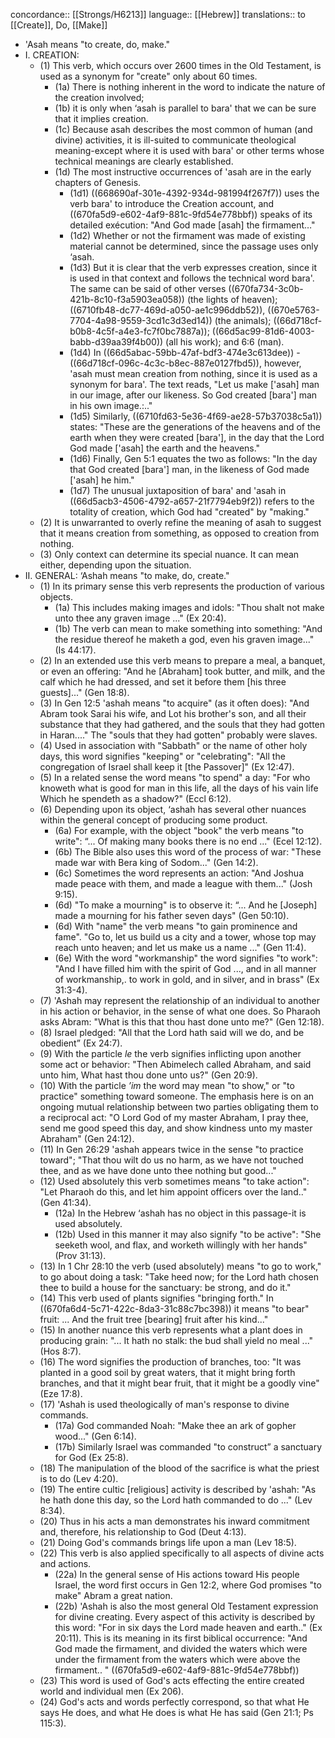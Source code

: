 concordance:: [[Strongs/H6213]] 
language:: [[Hebrew]] 
translations:: to [[Create]], Do, [[Make]]

- 'Asah means "to create, do, make."
- I. CREATION:
	- (1) This verb, which occurs over 2600 times in the Old Testament, is used as a synonym for "create" only about 60 times.
		- (1a) There is nothing inherent in the word to indicate the nature of the creation involved;
		- (1b) it is only when ‘asah is parallel to bara' that we can be sure that it implies creation.
		- (1c) Because asah describes the most common of human (and divine) activities, it is ill-suited to communicate theological meaning-except where it is used with bara' or other terms whose technical meanings are clearly established.
		- (1d) The most instructive occurrences of 'asah are in the early chapters of Genesis.
			- (1d1) ((668690af-301e-4392-934d-981994f267f7)) uses the verb bara' to introduce the Creation account, and ((670fa5d9-e602-4af9-881c-9fd54e778bbf)) speaks of its detailed exécution: "And God made [asah] the firmament…"
			- (1d2) Whether or not the firmament was made of existing material cannot be determined, since the passage uses only ‘asah.
			- (1d3) But it is clear that the verb expresses creation, since it is used in that context and follows the technical word bara'. The same can be said of other verses ((670fa734-3c0b-421b-8c10-f3a5903ea058)) (the lights of heaven); ((6710fb48-dc77-469d-a050-ae1c996ddb52)), ((670e5763-7704-4a98-9559-3cd1c3d3ed14)) (the animals); ((66d718cf-b0b8-4c5f-a4e3-fc7f0bc7887a)); ((66d5ac99-81d6-4003-babb-d39aa39f4b00)) (all his work); and 6:6 (man).
			- (1d4) In ((66d5abac-59bb-47af-bdf3-474e3c613dee)) - ((66d718cf-096c-4c3c-b8ec-887e0127fbd5)), however, 'asah must mean creation from nothing, since it is used as a synonym for bara'. The text reads, "Let us make ['asah] man in our image, after our likeness. So God created [bara'] man in his own image.:.."
			- (1d5) Similarly, ((6710fd63-5e36-4f69-ae28-57b37038c5a1)) states: "These are the generations of the heavens and of the earth when they were created [bara'], in the day that the Lord God made ['asah] the earth and the heavens."
			- (1d6) Finally, Gen 5:1 equates the two as follows: "In the day that God created [bara'] man, in the likeness of God made ['asah] he him."
			- (1d7) The unusual juxtaposition of bara' and 'asah in ((66d5acb3-4506-4792-a657-21f7794eb9f2)) refers to the totality of creation, which God had "created" by "making."
	- (2) It is unwarranted to overly refine the meaning of asah to suggest that it means creation from something, as opposed to creation from nothing.
	- (3) Only context can determine its special nuance. It can mean either, depending upon the situation.
- II. GENERAL: ‘Ashah means "to make, do, create."
	- (1) In its primary sense this verb represents the production of various objects.
		- (1a) This includes making images and idols: "Thou shalt not make unto thee any graven image ..." (Ex 20:4).
		- (1b) The verb can mean to make something into something: "And the residue thereof he maketh a god, even his graven image..." (Is 44:17).
	- (2) In an extended use this verb means to prepare a meal, a banquet, or even an offering: "And he [Abraham] took butter, and milk, and the calf which he had dressed, and set it before them [his three guests]..." (Gen 18:8).
	- (3) In Gen 12:5 'ashah means "to acquire" (as it often does): "And Abram took Sarai his wife, and Lot his brother's son, and all their substance that they had gathered, and the souls that they had gotten in Haran...." The "souls that they had gotten" probably were slaves.
	- (4) Used in association with "Sabbath" or the name of other holy days, this word signifies "keeping" or "celebrating": "All the congregation of Israel shall keep it [the Passover]" (Ex 12:47).
	- (5) In a related sense the word means "to spend" a day: "For who knoweth what is good for man in this life, all the days of his vain life Which he spendeth as a shadow?" (Eccl 6:12).
	- (6) Depending upon its object, ‘ashah has several other nuances within the general concept of producing some product.
		- (6a) For example, with the object "book" the verb means "to write": “... Of making many books there is no end ..." (Ecel 12:12).
		- (6b) The Bible also uses this word of the process of war: "These made war with Bera king of Sodom..." (Gen 14:2).
		- (6c) Sometimes the word represents an action: "And Joshua made peace with them, and made a league with them..." (Josh 9:15).
		- (6d) "To make a mourning" is to observe it: “... And he [Joseph] made a mourning for his father seven days" (Gen 50:10).
		- (6d) With "name" the verb means "to gain prominence and fame". "Go to, let us build us a city and a tower, whose top may reach unto heaven; and let us make us a name ..." (Gen 11:4).
		- (6e) With the word "workmanship" the word signifies "to work": "And I have filled him with the spirit of God ..., and in all manner of workmanship,. to work in gold, and in silver, and in brass" (Ex 31:3-4).
	- (7) 'Ashah may represent the relationship of an individual to another in his action or behavior, in the sense of what one does. So Pharaoh asks Abram: "What is this that thou hast done unto me?" (Gen 12:18).
	- (8) Israel pledged: "All that the Lord hath said will we do, and be obedient” (Ex 24:7).
	- (9) With the particle *le* the verb signifies inflicting upon another some act or behavior: "Then Abimelech called Abraham, and said unto him, What hast thou done unto us?" (Gen 20:9).
	- (10) With the particle *’im* the word may mean "to show," or "to practice" something toward someone. The emphasis here is on an ongoing mutual relationship between two parties obligating them to a reciprocal act: "O Lord God of my master Abraham, I pray thee, send me good speed this day, and show kindness unto my master Abraham" (Gen 24:12).
	- (11) In Gen 26:29 'ashah appears twice in the sense "to practice toward"; "That thou wilt do us no harm, as we have not touched thee, and as we have done unto thee nothing but good..."
	- (12) Used absolutely this verb sometimes means "to take action": "Let Pharaoh do this, and let him appoint officers over the land.." (Gen 41:34).
		- (12a) In the Hebrew ‘ashah has no object in this passage-it is used absolutely.
		- (12b) Used in this manner it may also signify "to be active": "She seeketh wool, and flax, and worketh willingly with her hands" (Prov 31:13).
	- (13) In 1 Chr 28:10 the verb (used absolutely) means "to go to work," to go about doing a task: "Take heed now; for the Lord hath chosen thee to build a house for the sanctuary: be strong, and do it."
	- (14) This verb used of plants signifies "bringing forth." In ((670fa6d4-5c71-422c-8da3-31c88c7bc398)) it means "to bear" fruit: ... And the fruit tree [bearing] fruit after his kind..."
	- (15) In another nuance this verb represents what a plant does in producing grain: "... It hath no stalk: the bud shall yield no meal ..." (Hos 8:7).
	- (16) The word signifies the production of branches, too: "It was planted in a good soil by great waters, that it might bring forth branches, and that it might bear fruit, that it might be a goodly vine" (Eze 17:8).
	- (17) 'Ashah is used theologically of man's response to divine commands.
		- (17a) God commanded Noah: "Make thee an ark of gopher wood..." (Gen 6:14).
		- (17b) Similarly Israel was commanded "to construct” a sanctuary for God (Ex 25:8).
	- (18) The manipulation of the blood of the sacrifice is what the priest is to do (Lev 4:20).
	- (19) The entire cultic [religious] activity is described by 'ashah: "As he hath done this day, so the Lord hath commanded to do ..." (Lev 8:34).
	- (20) Thus in his acts a man demonstrates his inward commitment and, therefore, his relationship to God (Deut 4:13).
	- (21) Doing God's commands brings life upon a man (Lev 18:5).
	- (22) This verb is also applied specifically to all aspects of divine acts and actions.
		- (22a) In the general sense of His actions toward His people Israel, the word first occurs in Gen 12:2, where God promises "to make" Abram a great nation.
		- (22b) 'Ashah is also the most general Old Testament expression for divine creating. Every aspect of this activity is described by this word: "For in six days the Lord made heaven and earth.." (Ex 20:11). This is its meaning in its first biblical occurrence: "And God made the firmament, and divided the waters which were under the firmament from the waters which were above the firmament.. " ((670fa5d9-e602-4af9-881c-9fd54e778bbf))
	- (23) This word is used of God's acts effecting the entire created world and individual men (Ex 206).
	- (24) God's acts and words perfectly correspond, so that what He says He does, and what He does is what He has said (Gen 21:1; Ps 115:3).